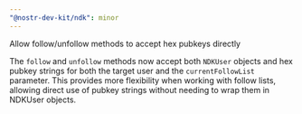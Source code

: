 ```yaml
---
"@nostr-dev-kit/ndk": minor
---
```


Allow follow/unfollow methods to accept hex pubkeys directly

The `follow` and `unfollow` methods now accept both `NDKUser` objects and hex pubkey strings for both the target user and the `currentFollowList` parameter. This provides more flexibility when working with follow lists, allowing direct use of pubkey strings without needing to wrap them in NDKUser objects.
